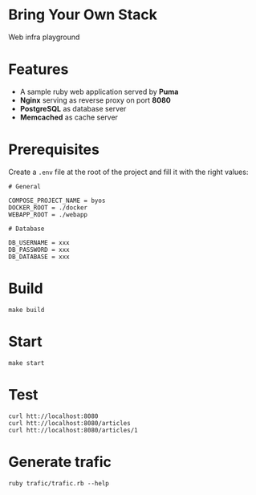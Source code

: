 # Bring Your Own Stack

Web infra playground

# Features

* A sample ruby web application served by **Puma**
* **Nginx** serving as reverse proxy on port **8080**
* **PostgreSQL** as database server
* **Memcached** as cache server

# Prerequisites

Create a `.env` file at the root of the project and fill it with the right values:

```
# General

COMPOSE_PROJECT_NAME = byos
DOCKER_ROOT = ./docker
WEBAPP_ROOT = ./webapp

# Database

DB_USERNAME = xxx
DB_PASSWORD = xxx
DB_DATABASE = xxx
```

# Build

```
make build
```

# Start

```
make start
```

# Test

```
curl htt://localhost:8080
curl htt://localhost:8080/articles
curl htt://localhost:8080/articles/1
```

# Generate trafic

```
ruby trafic/trafic.rb --help
```
